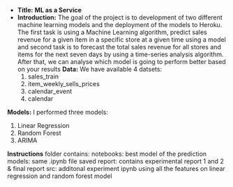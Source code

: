 * **Title:** **ML as a Service**
* **Introduction:**
The goal of the project is to development of two different machine learning models and the 
deployment of the models to Heroku.
The first task is using a Machine Learning algorithm, predict sales revenue for a given item in a 
specific store at a given time using a model and second task is to forecast the total sales revenue 
for all stores and items for the next seven days by using a time-series analysis algorithm. After 
that, we can analyse which model is going to perform better based on your results
**Data:**
  We have available 4 datsets:
  1. sales_train
  2. item_weekly_sells_prices
  3. calendar_event
  4. calendar

**Models:** 
I performed three models:
1. Linear Regression
2. Random Forest
3. ARIMA
   
**Instructions**
folder contains:
notebooks: best model of the prediction
models: same .ipynb file saved 
report: contains experimental report 1 and 2 & final report
src: additonal experiment ipynb using all the features on linear regression and random forest model

